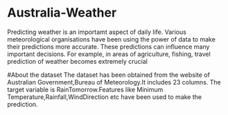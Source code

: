 # Australia-Weather
Predicting weather is an importamt aspect of daily life. Various meteorological organisations have been using the power of data to make their predictions more accurate. These predictions can influence many important decisions. For example, in areas of agriculture, fishing, travel prediction of weather becomes extremely crucial

#About the dataset
The dataset has been obtained from the website of Australian Government,Bureau of Meteorology.It includes 23 columns. The target variable is RainTomorrow.Features like Minimum Temperature,Rainfall,WindDirection etc have been used to make the prediction.
